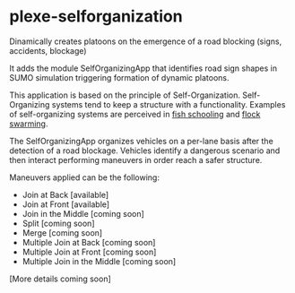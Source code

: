 # plexe-selforganization
Dinamically creates platoons on the emergence of a road blocking (signs, accidents, blockage)

It adds the module SelfOrganizingApp that identifies road sign shapes in SUMO simulation triggering formation of dynamic platoons.

This application is based on the principle of Self-Organization. Self-Organizing systems tend to keep a structure with a functionality. Examples of self-organizing systems are perceived in [fish schooling](https://en.wikipedia.org/wiki/Shoaling_and_schooling) and [flock swarming](https://en.wikipedia.org/wiki/Swarm_behaviour).

<!--- Such as other self-organizing systems, car platoons can perform a valuable function in their environment (i.e. the road system) for both dangerous and harmless scenarios. --->

<!--- From the dangerous perspective, think of circumnstances that emerge after a car accident. For the harmless case, a simple road narrowing street sign. Both scenarios can indicate a significant change in the road safety and throughput. --->

<!--- As computerized cars have the power to react much quicker than human drivers, self-organizing autonomous platoons could be a valuable solution for offering safety and good flow to roads. --->

The SelfOrganizingApp organizes vehicles on a per-lane basis after the detection of a road blockage. Vehicles identify a dangerous scenario and then interact performing maneuvers in order reach a safer structure.

<!-- The best maneuver for a given scenario can be chosen based on a criteria: least distance, effective gap usage, first fit gap.  --->
Maneuvers applied can be the following:

- Join at Back [available]
- Join at Front [available]
- Join in the Middle [coming soon]
- Split [coming soon]
- Merge [coming soon]
- Multiple Join at Back [coming soon]
- Multiple Join at Front [coming soon]
- Multiple Join in the Middle [coming soon]

[More details coming soon]
